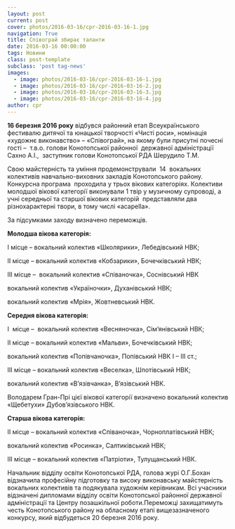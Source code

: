 ```yaml
---
layout: post
current: post
cover: photos/2016-03-16/cpr-2016-03-16-1.jpg
navigation: True
title: Співограй збирає таланти
date: 2016-03-16 00:00:00
tags: Новини
class: post-template
subclass: 'post tag-news'
images:
  - image: photos/2016-03-16/cpr-2016-03-16-1.jpg
  - image: photos/2016-03-16/cpr-2016-03-16-2.jpg
  - image: photos/2016-03-16/cpr-2016-03-16-3.jpg
  - image: photos/2016-03-16/cpr-2016-03-16-4.jpg
author: cpr
---
```


**16 березня 2016 року** відбувся районний етап Всеукраїнського фестивалю дитячої та юнацької творчості «Чисті роси», номінація «художнє виконавство» – «Співограй», на якому були присутні почесні гості &#8211;  т.в.о. голови Конотопської районної  державної адміністрації Сахно А.І.,  заступник голови Конотопської РДА Шерудило Т.М.

Свою майстерність та уміння продемонстрували  14  вокальних колективів навчально-виховних закладів Конотопського району. Конкурсна програма  проходила у трьох вікових категоріях. Колективи молодшої вікової категорії виконували 1 твір у музичному супроводі, а учні середньої та старшої вікових категорій  представляли два різнохарактерні твори, в тому числі «acapella».

За підсумками заходу визначено переможців.

**Молодша вікова категорія:**

І місце – вокальний колектив «Школярики», Лебедівський НВК;

ІІ місце &#8211; вокальний колектив «Кобзарики», Бочечківський НВК;

ІІІ місце –  вокальний колектив «Співаночка», Соснівський НВК

вокальний колектив «Україночки», Духанівський НВК;

вокальний колектив «Мрія», Жовтневський НВК.

**Середня вікова категорія:**

І  місце &#8211;  вокальний колектив «Весняночка», Сім&#8217;янівський НВК;

ІІ місце – вокальний колектив «Мальви», Бочечківський НВК;

вокальний колектив «Попівчаночка», Попівський НВК І – ІІІ ст.;

ІІІ місце – вокальний колектив «Веселка», Шпотівський НВК;

вокальний колектив «В&#8217;язівчанка», В&#8217;язівський НВК.

Володарем Гран-Прі цієї вікової категорії визначено вокальний колектив «Щебетухи» Дубов&#8217;язівського НВК.

**Старша вікова категорія:**

ІІ місце – вокальний колектив «Співаночка», Чорноплатівський НВК;

вокальний колектив «Росинка», Салтиківський НВК;

ІІІ місце – вокальний колектив «Патріоти», Тулущанський НВК.

Начальник відділу освіти Конотопської РДА, голова журі О.Г.Бохан відзначила професійну підготовку та високу виконавську майстерність вокальних колективів та подякувала художнім керівникам. Всі учасники відзначені дипломами відділу освіти Конотопської районної державної адміністрації та Центру позашкільної роботи.Переможці захищатимуть честь Конотопського району на обласному етапі вищезазначеного конкурсу, який відбудеться 20 березня 2016 року.

